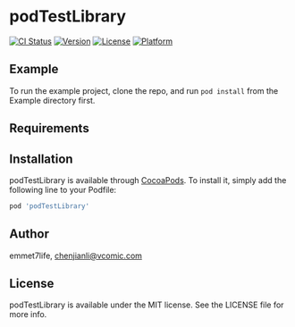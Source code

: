 # podTestLibrary

[![CI Status](https://img.shields.io/travis/emmet7life/podTestLibrary.svg?style=flat)](https://travis-ci.org/emmet7life/podTestLibrary)
[![Version](https://img.shields.io/cocoapods/v/podTestLibrary.svg?style=flat)](https://cocoapods.org/pods/podTestLibrary)
[![License](https://img.shields.io/cocoapods/l/podTestLibrary.svg?style=flat)](https://cocoapods.org/pods/podTestLibrary)
[![Platform](https://img.shields.io/cocoapods/p/podTestLibrary.svg?style=flat)](https://cocoapods.org/pods/podTestLibrary)

## Example

To run the example project, clone the repo, and run `pod install` from the Example directory first.

## Requirements

## Installation

podTestLibrary is available through [CocoaPods](https://cocoapods.org). To install
it, simply add the following line to your Podfile:

```ruby
pod 'podTestLibrary'
```

## Author

emmet7life, chenjianli@vcomic.com

## License

podTestLibrary is available under the MIT license. See the LICENSE file for more info.
